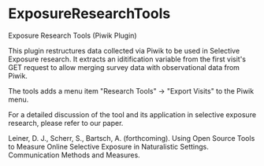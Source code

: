 # ExposureResearchTools
Exposure Research Tools (Piwik Plugin)

This plugin restructures data collected via Piwik to be used in Selective Exposure research.
It extracts an iditification variable from the first visit's GET request to allow merging survey data with observational data from Piwik.

The tools adds a menu item "Research Tools" -> "Export Visits" to the Piwik menu.

For a detailed discussion of the tool and its application in selective exposure research, please refer to our paper.

Leiner, D. J., Scherr, S., Bartsch, A. (forthcoming). Using Open Source Tools to Measure Online Selective Exposure in Naturalistic Settings. Communication Methods and Measures.
